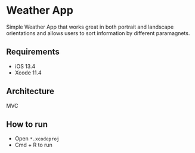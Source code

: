 # Weather App

Simple Weather App that works great in both portrait and landscape orientations and allows users to sort information by different paramagnets.

## Requirements

- iOS 13.4
- Xcode 11.4

## Architecture

MVC

## How to run

- Open `*.xcodeproj`
- Cmd + R to run
